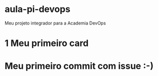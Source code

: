 # aula-pi-devops
Meu projeto integrador para a Academia DevOps

# 1 Meu primeiro card

# Meu primeiro commit com issue :-)

